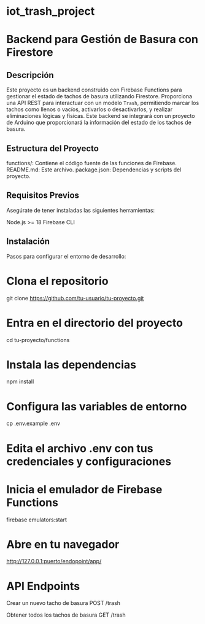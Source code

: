 # iot_trash_project

# Backend para Gestión de Basura con Firestore

## Descripción

Este proyecto es un backend construido con Firebase Functions para gestionar el estado de tachos de basura utilizando Firestore. Proporciona una API REST para interactuar con un modelo `Trash`, permitiendo marcar los tachos como llenos o vacíos, activarlos o desactivarlos, y realizar eliminaciones lógicas y físicas. Este backend se integrará con un proyecto de Arduino que proporcionará la información del estado de los tachos de basura.

## Estructura del Proyecto

functions/: Contiene el código fuente de las funciones de Firebase.
README.md: Este archivo.
package.json: Dependencias y scripts del proyecto.

## Requisitos Previos

Asegúrate de tener instaladas las siguientes herramientas:

Node.js >= 18
Firebase CLI

## Instalación

Pasos para configurar el entorno de desarrollo:

# Clona el repositorio
git clone https://github.com/tu-usuario/tu-proyecto.git

# Entra en el directorio del proyecto
cd tu-proyecto/functions

# Instala las dependencias
npm install

# Configura las variables de entorno
cp .env.example .env
# Edita el archivo .env con tus credenciales y configuraciones

# Inicia el emulador de Firebase Functions
firebase emulators:start

# Abre en tu navegador
http://127.0.0.1:puerto/endopoint/app/

# API Endpoints
Crear un nuevo tacho de basura
POST /trash

Obtener todos los tachos de basura
GET /trash

